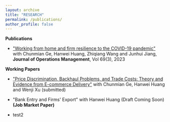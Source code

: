 ```yaml
---
layout: archive
title: "RESEARCH"
permalink: /publications/
author_profile: false
---
```

**Publications**
*    ["Working from home and firm resilience to the COVID-19 pandemic"](https://onlinelibrary.wiley.com/doi/abs/10.1002/joom.1200) with Chunmian Ge, Hanwei Huang, Zhiqiang Wang and Junhui Jiang, **Journal of Operations Management**, Vol 69(3), 2023 

**Working Papers**
*    ["Price Discrimination, Backhaul Problems, and Trade Costs: Theory and Evidence from E-commerce Delivery"](https://papers.ssrn.com/sol3/papers.cfm?abstract_id=4830224) with Chunmian Ge, Hanwei Huang and Wenji Xu (submitted)

*    "Bank Entry and Firms' Export" with Hanwei Huang (Draft Coming Soon) **(Job Market Paper)**

* test2
